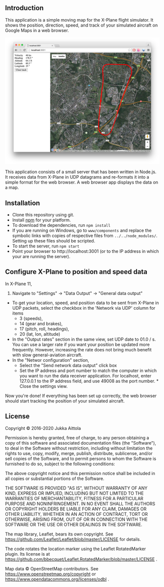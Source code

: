 ## Introduction

This application is a simple moving map for the X-Plane flight
simulator. It shows the position, direction, speed, and track of your
simulated aircraft on Google Maps in a web browser.

![Screen shot](https://github.com/jaittola/xplane-location-web/raw/master/screenshots/browser-screenshot-2016-01-24.png)

This application consists of a small server that has been written in
Node.js. It receives data from X-Plane in UDP datagrams and re-formats
it into a simple format for the web browser. A web browser app
displays the data on a map.

## Installation

* Clone this repository using git.
* Install [npm](https://www.npmjs.com/) for your platform.
* To download the dependencies, run `npm install`
* If you are running on Windows, go to `www/components` and
  replace the symbolic links with copies of respective files from
  `../../node_modules/`. Setting up these files should be scripted.
* To start the server, run `npm start`
* Point your browser to http://localhost:3001 (or to the IP address in
  which your are running the server).

## Configure X-Plane to position and speed data

In X-Plane 11,

1. Navigate to "Settings" -> "Data Output" -> "General data output"
  * To get your location, speed, and position data to be
    sent from X-Plane in UDP packets, select the checkbox in the
    'Network via UDP' column for items
      * 3 (speeds),
      * 14 (gear and brakes),
      * 17 (pitch, roll, headings),
      * 20 (lat, lon, altitude)
  * In the "Output rates" section in the same view,
    set UDP date to 01.0 / s. You can use a larger rate if you want your
    position be updated more frequently. However, increasing the rate does
    not bring much benefit with slow general-aviation aircraft.
  * In the "Networ configuration" section,
      * Select the "Send network data output" click box
      * Set the IP address and port number to match the computer in which
        you want to run the data receiver application. For localhost,
        enter 127.0.0.1 to the IP address field, and use 49008 as the
        port number.  * Close the settings view.

Now you're done! If everything has been set up correctly, the web
browser should start tracking the position of your simulated aircraft.

## License

Copyright © 2016-2020 Jukka Aittola

Permission is hereby granted, free of charge, to any person obtaining a copy of this software and associated documentation files (the "Software"), to deal in the Software without restriction, including without limitation the rights to use, copy, modify, merge, publish, distribute, sublicense, and/or sell copies of the Software, and to permit persons to whom the Software is furnished to do so, subject to the following conditions:

The above copyright notice and this permission notice shall be included in all copies or substantial portions of the Software.

THE SOFTWARE IS PROVIDED "AS IS", WITHOUT WARRANTY OF ANY KIND, EXPRESS OR IMPLIED, INCLUDING BUT NOT LIMITED TO THE WARRANTIES OF MERCHANTABILITY, FITNESS FOR A PARTICULAR PURPOSE AND NONINFRINGEMENT. IN NO EVENT SHALL THE AUTHORS OR COPYRIGHT HOLDERS BE LIABLE FOR ANY CLAIM, DAMAGES OR OTHER LIABILITY, WHETHER IN AN ACTION OF CONTRACT, TORT OR OTHERWISE, ARISING FROM, OUT OF OR IN CONNECTION WITH THE SOFTWARE OR THE USE OR OTHER DEALINGS IN THE SOFTWARE.

The map library, Leaflet, bears its own copyright. See https://github.com/Leaflet/Leaflet/blob/master/LICENSE for details.

The code rotates the location marker using the Leaflet RotatedMarker plugin. Its license is at https://github.com/bbecquet/Leaflet.RotatedMarker/blob/master/LICENSE .

Map data © OpenStreetMap contributors. See https://www.openstreetmap.org/copyright or https://www.opendatacommons.org/licenses/odbl .
